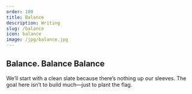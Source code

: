 ```yaml
---
order: 100
title: Balance
description: Writing
slug: /balance
icon: balance
image: /jpg/balance.jpg
---
```

## Balance. Balance Balance

We’ll start with a clean slate because there’s nothing up our sleeves. The goal here isn’t to build much—just to plant the flag.